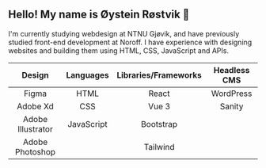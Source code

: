 <h2>
  Hello! My name is Øystein Røstvik 👋 
</h2>
<p>
  I'm currently studying webdesign at NTNU Gjøvik, and have previously studied front-end development at Noroff. I have experience with designing websites and building them using HTML, CSS, JavaScript and APIs.
</p>
<div align="center">
  
  |      Design     |    Languages    |Libraries/Frameworks|  Headless CMS   |
  |      :---:      |      :---:      |      :---:      |      :---:      |
  |     Figma       |       HTML      |      React      |    WordPress    |
  |    Adobe Xd     |       CSS       |      Vue 3      |     Sanity      |
  |Adobe Illustrator|    JavaScript   |    Bootstrap    |                 |
  | Adobe Photoshop |                 |    Tailwind     |                 |
</div>

<!--
**Tanix98/Tanix98** is a ✨ _special_ ✨ repository because its `README.md` (this file) appears on your GitHub profile.

Here are some ideas to get you started:

- 🔭 I’m currently working on ...
- 🌱 I’m currently learning ...
- 👯 I’m looking to collaborate on ...
- 🤔 I’m looking for help with ...
- 💬 Ask me about ...
- 📫 How to reach me: ...
- 😄 Pronouns: ...
- ⚡ Fun fact: ...
-->
